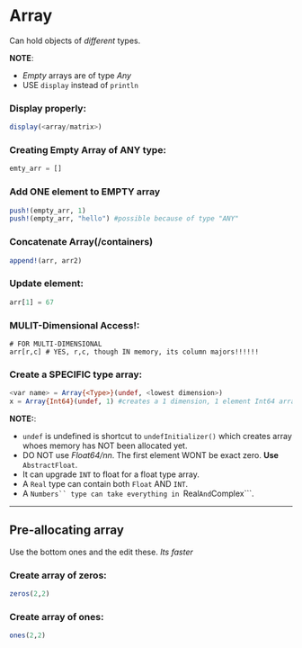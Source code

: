 
# Array
Can hold objects of _different_ types.

**NOTE**: 
* _Empty_ arrays are of type _Any_   
* USE ```display``` instead of ```println```

### Display properly:
```julia
display(<array/matrix>)
```

### Creating Empty Array of ANY type:
```julia
emty_arr = []
```
   
### Add ONE element to EMPTY array
```julia
push!(empty_arr, 1)
push!(empty_arr, "hello") #possible because of type "ANY"
```

### Concatenate Array(/containers)
```julia
append!(arr, arr2)
```

### Update element:
```julia
arr[1] = 67
```

### MULIT-Dimensional Access!:
```
# FOR MULTI-DIMENSIONAL
arr[r,c] # YES, r,c, though IN memory, its column majors!!!!!!
```

### Create a SPECIFIC type array:
```julia
<var name> = Array{<Type>}(undef, <lowest dimension>)
x = Array{Int64}(undef, 1) #creates a 1 dimension, 1 element Int64 array
```

**NOTE:**: 

* ```undef``` is undefined is shortcut to ```undefInitializer()``` which creates array whoes memory has NOT been allocated yet.
*  DO NOT use _Float64/nn_. The first element WONT be exact zero. **Use** ```AbstractFloat```.
*  It can upgrade ```INT``` to float for a float type array.
*  A ```Real``` type can contain both ```Float``` AND ```INT```.
*  A ```Numbers`` type can take everything in ```Real``` And ```Complex```.

___
## Pre-allocating array   
Use the bottom ones and the edit these. _Its faster_
   
### Create array of zeros:
```julia
zeros(2,2)
```

### Create array of ones:
```julia
ones(2,2)
```
   
